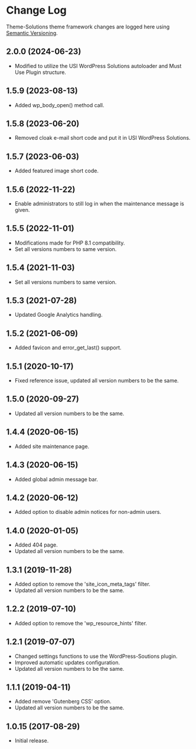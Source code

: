 # Change Log #

Theme-Solutions theme framework changes are logged here using <a href="http://semver.org/">Semantic Versioning</a>.

## 2.0.0 (2024-06-23) ##
* Modified to utilize the USI WordPress Solutions autoloader and Must Use Plugin structure.

## 1.5.9 (2023-08-13) ##
* Added wp_body_open() method call.

## 1.5.8 (2023-06-20) ##
* Removed cloak e-mail short code and put it in USI WordPress Solutions.

## 1.5.7 (2023-06-03) ##
* Added featured image short code.

## 1.5.6 (2022-11-22) ##
* Enable administrators to still log in when the maintenance message is given.

## 1.5.5 (2022-11-01) ##
* Modifications made for PHP 8.1 compatibility.
* Set all versions numbers to same version.

## 1.5.4 (2021-11-03) ##
* Set all versions numbers to same version.

## 1.5.3 (2021-07-28) ##
* Updated Google Analytics handling.

## 1.5.2 (2021-06-09) ##
* Added favicon and error_get_last() support.

## 1.5.1 (2020-10-17) ##
* Fixed reference issue, updated all version numbers to be the same.

## 1.5.0 (2020-09-27) ##
* Updated all version numbers to be the same.

## 1.4.4 (2020-06-15) ##
* Added site maintenance page.

## 1.4.3 (2020-06-15) ##
* Added global admin message bar.

## 1.4.2 (2020-06-12) ##
* Added option to disable admin notices for non-admin users.

## 1.4.0 (2020-01-05) ##
* Added 404 page.
* Updated all version numbers to be the same.

## 1.3.1 (2019-11-28) ##
* Added option to remove the 'site_icon_meta_tags' filter.
* Updated all version numbers to be the same.

## 1.2.2 (2019-07-10) ##
* Added option to remove the 'wp_resource_hints' filter.

## 1.2.1 (2019-07-07) ##
* Changed settings functions to use the WordPress-Soutions plugin.
* Improved automatic updates configuration.
* Updated all version numbers to be the same.

## 1.1.1 (2019-04-11) ##
* Added remove 'Gutenberg CSS' option.
* Updated all version numbers to be the same.

## 1.0.15 (2017-08-29) ##
* Initial release.


